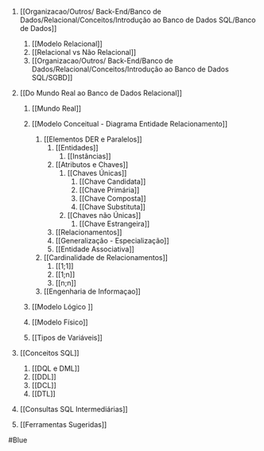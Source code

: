 1. [[Organizacao/Outros/‎ Back-End/Banco de Dados/Relacional/Conceitos/Introdução ao Banco de Dados SQL/Banco de Dados]]
	1. [[Modelo Relacional]]
	2. [[Relacional vs Não Relacional]] 
	3. [[Organizacao/Outros/‎ Back-End/Banco de Dados/Relacional/Conceitos/Introdução ao Banco de Dados SQL/SGBD]]

2. [[Do Mundo Real ao Banco de Dados Relacional]]
	1. [[Mundo Real]]
	
	2. [[Modelo Conceitual - Diagrama Entidade Relacionamento]]
		1. [[Elementos DER e Paralelos]]
			1. [[Entidades]]
				1. [[Instâncias]]
			2. [[Atributos e Chaves]]
				1. [[Chaves Únicas]]
					  1. [[Chave Candidata]] 
					  2. [[Chave Primária]]
					  3. [[Chave Composta]]
					  4. [[Chave Substituta]]
				2. [[Chaves não Únicas]]
					  1. [[Chave Estrangeira]]
			3. [[Relacionamentos]]
			4. [[Generalização - Especialização]]
			5. [[Entidade Associativa]]
		2. [[Cardinalidade de Relacionamentos]]
			1. [[1;1]]
			2. [[1;n]]
			3. [[n;n]]
		3. [[Engenharia de Informaçao]]
	
	3. [[Modelo Lógico ]]
	
	4. [[Modelo Físico]] 
	
	5. [[Tipos de Variáveis]] 

3. [[Conceitos SQL]]
	1. [[DQL e DML]]
	2. [[DDL]]
	3. [[DCL]]
	4. [[DTL]]

4. [[Consultas SQL Intermediárias]]

5. [[Ferramentas Sugeridas]]

#Blue